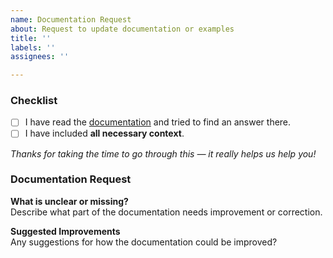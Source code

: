 ```yaml
---
name: Documentation Request
about: Request to update documentation or examples
title: ''
labels: ''
assignees: ''

---
```


<!-- Please complete the following checklist before submitting your issue.
This helps us respond more effectively and keeps the issue tracker focused. -->

### Checklist

- [ ] I have read the [documentation](https://optiland.readthedocs.io/en/latest/) and tried to find an answer there.
- [ ] I have included **all necessary context**.

*Thanks for taking the time to go through this — it really helps us help you!*

### Documentation Request

**What is unclear or missing?**  
Describe what part of the documentation needs improvement or correction.

**Suggested Improvements**  
Any suggestions for how the documentation could be improved?
